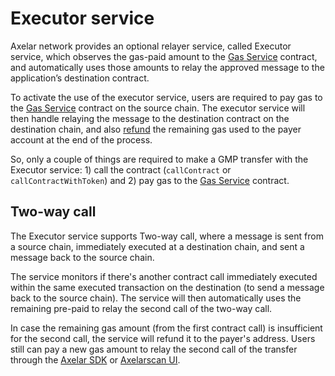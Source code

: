 # Executor service 

Axelar network provides an optional relayer service, called Executor service, which observes the gas-paid amount to the [Gas Service](/dev/gmp/gas-services/overview) contract, and automatically uses those amounts to relay the approved message to the application’s destination contract.

To activate the use of the executor service, users are required to pay gas to the [Gas Service](/dev/gmp/gas-services/overview) contract on the source chain. The executor service will then handle relaying the message to the destination contract on the destination chain, and also [refund](/dev/gmp/gas-services/refund) the remaining gas used to the payer account at the end of the process. 

So, only a couple of things are required to make a GMP transfer with the Executor service: 1) call the contract (`callContract` or `callContractWithToken`) and 2) pay gas to the [Gas Service](/dev/gmp/gas-services/overview) contract.

## Two-way call
The Executor service supports Two-way call, where a message is sent from a source chain, immediately executed at a destination chain, and sent a message back to the source chain.

The service monitors if there's another contract call immediately executed within the same executed transaction on the destination (to send a message back to the source chain). The service will then automatically uses the remaining pre-paid to relay the second call of the two-way call. 

In case the remaining gas amount (from the first contract call) is insufficient for the second call, the service will refund it to the payer's address. Users still can pay a new gas amount to relay the second call of the transfer through the [Axelar SDK](/dev/axelarjs-sdk/tx-status-query-recovery#22-erc-20-gas-payment) or [Axelarscan UI](http://localhost:3000/dev/gmp/gmp-tracker-recovery/recovery#increase-gas-payment-to-the-gas-receiver-on-the-source-chain).